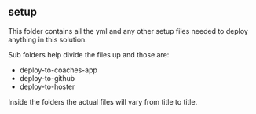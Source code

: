 ## setup

This folder contains all the yml and any other setup files needed to deploy anything in this solution.

Sub folders help divide the files up and those are:

- deploy-to-coaches-app
- deploy-to-github
- deploy-to-hoster

Inside the folders the actual files will vary from title to title.

